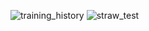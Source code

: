 ![training_history](https://github.com/user-attachments/assets/402a8063-bfe6-422f-a517-c7d8442df9ef)
![straw_test](https://github.com/user-attachments/assets/783a0b67-73da-42b6-b61c-dd1ddc0d8604)
